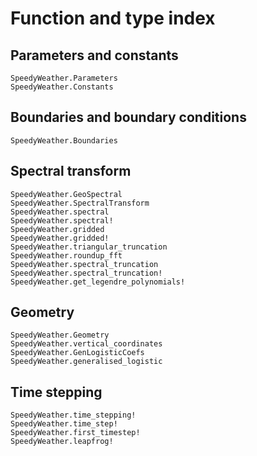 # Function and type index

## Parameters and constants

```@docs
SpeedyWeather.Parameters
SpeedyWeather.Constants
```

## Boundaries and boundary conditions

```@docs
SpeedyWeather.Boundaries
```

## Spectral transform

```@docs
SpeedyWeather.GeoSpectral
SpeedyWeather.SpectralTransform
SpeedyWeather.spectral
SpeedyWeather.spectral!
SpeedyWeather.gridded
SpeedyWeather.gridded!
SpeedyWeather.triangular_truncation
SpeedyWeather.roundup_fft
SpeedyWeather.spectral_truncation
SpeedyWeather.spectral_truncation!
SpeedyWeather.get_legendre_polynomials!
```

## Geometry

```@docs
SpeedyWeather.Geometry
SpeedyWeather.vertical_coordinates
SpeedyWeather.GenLogisticCoefs
SpeedyWeather.generalised_logistic
```

## Time stepping

```@docs
SpeedyWeather.time_stepping!
SpeedyWeather.time_step!
SpeedyWeather.first_timestep!
SpeedyWeather.leapfrog!
```